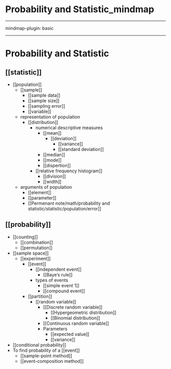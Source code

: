 # Probability and Statistic_mindmap

---

mindmap-plugin: basic

---

# Probability and Statistic

## [[statistic]]

- [[population]]
  - [[sample]]
    - [[sample data]]
    - [[sample size]]
    - [[sampling error]]
    - [[variable]]
  - representation of population
    - [[distribution]]
      - numerical descriptive measures
        - [[mean]]
          - [[deviation]]
            - [[variance]]
            - [[standard deviation]]
        - [[median]]
        - [[mode]]
        - [[dispertion]]
      - [[relative frequency histogram]]
        - [[division]]
        - [[width]]
  - arguments of population
    - [[element]]
    - [[parameter]]
    - [[Permenant note/math/probability and statistic/statistic/population/error]]

## [[probability]]

- [[counting]]
  - [[combination]]
  - [[permutation]]
- [[sample space]]
  - [[experiment]]
    - [[event]]
      - [[independent event]]
        - [[Baye‘s rule]]
      - types of events
        - [[simple event 1]]
        - [[compound event]]
    - [[partition]]
      - [[random variable]]
        - [[Discrete random variable]]
          - [[Hypergeometric distribution]]
          - [[Binomial distribution]]
        - [[Continuous random variable]]
        - Parameters
          - [[expected value]]
          - [[variance]]
- [[conditional probability]]
- To find probability of a [[event]]
  - [[sample-point method]]
  - [[event-composition method]]
